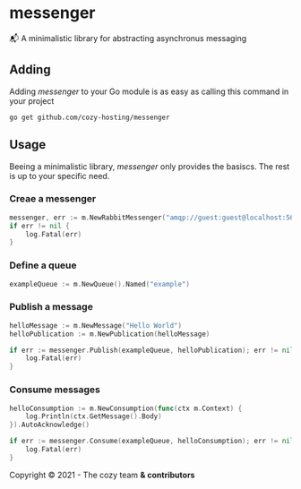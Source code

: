 # messenger
📬 A minimalistic library for abstracting asynchronus messaging

## Adding

Adding *messenger* to your Go module is as easy as calling this command in your project

```shell
go get github.com/cozy-hosting/messenger
```

## Usage

Beeing a minimalistic library, *messenger* only provides the basiscs. The rest is up to your specific need.

### Creae a messenger

```go
messenger, err := m.NewRabbitMessenger("amqp://guest:guest@localhost:5672/")
if err != nil {
    log.Fatal(err)
}
```

### Define a queue

```go
exampleQueue := m.NewQueue().Named("example")
```

### Publish a message

```go
helloMessage := m.NewMessage("Hello World")
helloPublication := m.NewPublication(helloMessage)

if err := messenger.Publish(exampleQueue, helloPublication); err != nil {
    log.Fatal(err)
}
```

### Consume messages

```go
helloConsumption := m.NewConsumption(func(ctx m.Context) {
    log.Println(ctx.GetMessage().Body)
}).AutoAcknowledge()

if err := messenger.Consume(exampleQueue, helloConsumption); err != nil {
    log.Fatal(err)
}
```

Copyright © 2021 - The cozy team **& contributors**
